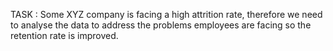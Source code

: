 TASK : Some XYZ company is facing a high attrition rate, therefore we need to analyse the data to address the problems 
employees are facing so the retention rate is improved. 
